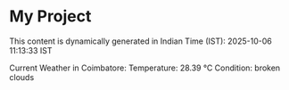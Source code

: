 # My Project

This content is dynamically generated in Indian Time (IST): 2025-10-06 11:13:33 IST


Current Weather in Coimbatore:
Temperature: 28.39 °C
Condition: broken clouds
